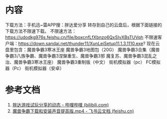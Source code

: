 # 内容

下载方法：手机迅~雷APP搜：胖达爱分享 转存到自己的云盘后，根据下面链接的下载方法不限速下载。 不限速方法：https://udodkg976s.feishu.cn/file/boxcnfLfXbnzo6QxSIvXBsTUVqh 不限速客户端：https://down.sandai.net/thunder11/XunLeiSetup11.1.3.1110.exe? 现在云盘里包含：魔兽争霸3寒冰王座 魔兽争霸3地图包（20G） 魔兽争霸3合集（魔兽争霸3八族争霸、魔兽争霸3涅槃重生、魔兽争霸3邪 魔复苏、魔兽争霸3混乱之治、魔兽争霸3寒冰王座） 魔兽争霸3重制版（中文） 街机模拟器（pc） FC模拟器（Pc） 街机模拟器（安卓）

# 参考文档
1. [胖达游戏试玩分享的动态 - 哔哩哔哩 (bilibili.com)](https://www.bilibili.com/opus/821526694267453443?spm_id_from=333.999.0.0)
2. [魔兽争霸下载和安装声音提高版.mp4 - 飞书云文档 (feishu.cn)](https://udodkg976s.feishu.cn/file/boxcnfLfXbnzo6QxSIvXBsTUVqh)